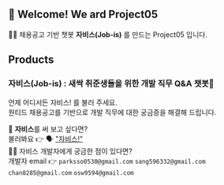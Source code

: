 ## 👋 Welcome! We ard Project05 
🙋‍♀️ 채용공고 기반 챗봇 **자비스(Job-is)** 를 만드는 Project05 입니다. 

## Products
### 자비스(Job-is) : 새싹 취준생들을 위한 개발 직무 Q&A 챗봇🌱
언제 어디서든 자비스! 를 불러 주세요. <br>
원티드 채용공고를 기반으로 개발 직무에 대한 궁금증을 해결해 드립니다.

🤖 **자비스**를 써 보고 싶다면? <br>
불러봐요 👉 🗣️ ["자비스!"](https://jungpark.notion.site/Job-is-459f98d1d25d4f1f8071c4aeb7e861d1?pvs=4) <br>
👩‍💻 자비스 개발자에게 궁금한 점이 있다면? <br>
개발자 email 👉 `parksso0530@gmail.com` `sang596332@gmail.com` `chan8285@gmail.com` `osw9594@gmail.com` <br>

<!--

**Here are some ideas to get you started:**

🙋‍♀️ A short introduction - what is your organization all about?
🌈 Contribution guidelines - how can the community get involved?
👩‍💻 Useful resources - where can the community find your docs? Is there anything else the community should know?
🍿 Fun facts - what does your team eat for breakfast?
🧙 Remember, you can do mighty things with the power of [Markdown](https://docs.github.com/github/writing-on-github/getting-started-with-writing-and-formatting-on-github/basic-writing-and-formatting-syntax)
-->
